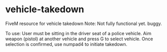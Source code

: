 # vehicle-takedown
FiveM resource for vehicle takedown
Note: Not fully functional yet. buggy.

To use:
User must be sitting in the driver seat of a police vehicle. Aim weapon (pistol) at another vehicle and press G to select vehicle.
Once selection is confirmed, use numpad4 to initiate takedown.
